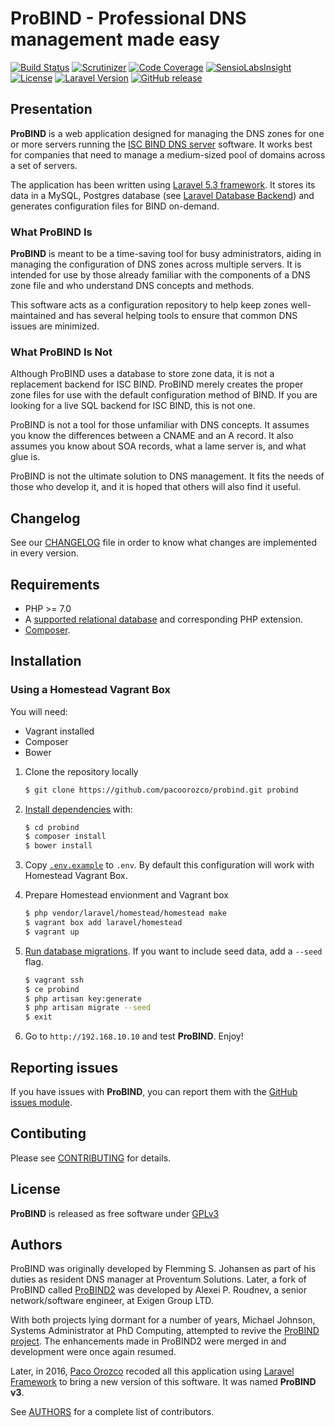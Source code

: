 # ProBIND - Professional DNS management made easy

[![Build Status](https://travis-ci.org/pacoorozco/probind.svg)](https://travis-ci.org/pacoorozco/probind)
[![Scrutinizer](https://img.shields.io/scrutinizer/g/pacoorozco/probind.svg?style=flat-square)](https://scrutinizer-ci.com/g/pacoorozco/probind)
[![Code Coverage](https://scrutinizer-ci.com/g/pacoorozco/probind/badges/coverage.png)](https://scrutinizer-ci.com/g/pacoorozco/probind)
[![SensioLabsInsight](https://insight.sensiolabs.com/projects/98bafc58-957b-476c-8711-f3d81b6938dd/mini.png)](https://insight.sensiolabs.com/projects/98bafc58-957b-476c-8711-f3d81b6938dd)
[![License](https://img.shields.io/github/license/pacoorozco/probind.svg)](https://github.com/pacoorozco/probind/blob/master/LICENSE)
[![Laravel Version](https://img.shields.io/badge/Laravel-5.3-orange.svg)](https://laravel.com/docs/5.3)
[![GitHub release](https://img.shields.io/github/release/pacoorozco/probind.svg?style=flat-square)](https://github.com/pacoorozco/probind/releases)
 	
## Presentation

**ProBIND** is a web application designed for managing the DNS zones for one or more servers running the [ISC BIND DNS server](https://www.isc.org/downloads/bind/) software. It works best for companies that need to manage a medium-sized pool of domains across a set of servers.

The application has been written using [Laravel 5.3 framework](https://www.laravel.com/docs/5.3/). It stores its data in a MySQL, Postgres database (see [Laravel Database Backend](https://www.laravel.com/docs/5.3/database)) and generates configuration files for BIND on-demand.

### What ProBIND Is

**ProBIND** is meant to be a time-saving tool for busy administrators, aiding in managing the configuration of DNS zones across multiple servers. It is intended for use by those already familiar with the components of a DNS zone file and who understand DNS concepts and methods.

This software acts as a configuration repository to help keep zones well-maintained and has several helping tools to ensure that common DNS issues are minimized.

### What ProBIND Is Not

Although ProBIND uses a database to store zone data, it is not a replacement backend for ISC BIND. ProBIND merely creates the proper zone files for use with the default configuration method of BIND. If you are looking for a live SQL backend for ISC BIND, this is not one.

ProBIND is not a tool for those unfamiliar with DNS concepts. It assumes you know the differences between a CNAME and an A record. It also assumes you know about SOA records, what a lame server is, and what glue is.

ProBIND is not the ultimate solution to DNS management. It fits the needs of those who develop it, and it is hoped that others will also find it useful.

## Changelog

See our [CHANGELOG](https://github.com/pacoorozco/probind/blob/master/CHANGELOG.md) file in order to know what changes are implemented in every version.

## Requirements

* PHP >= 7.0
* A [supported relational database](http://laravel.com/docs/5.3/database#introduction) and corresponding PHP extension.
* [Composer](https://getcomposer.org/download/).

## Installation

### Using a Homestead Vagrant Box

You will need:

* Vagrant installed
* Composer
* Bower

1. Clone the repository locally

    ```bash
    $ git clone https://github.com/pacoorozco/probind.git probind
    ```

2. [Install dependencies](https://getcomposer.org/doc/01-basic-usage.md#installing-dependencies) with:

    ```bash
    $ cd probind
    $ composer install
    $ bower install
    ```

3. Copy [`.env.example`](https://github.com/pacoorozco/probind/blob/master/.env.example) to `.env`. By default this configuration will work with Homestead Vagrant Box.
4. Prepare Homestead envionment and Vagrant box

    ```bash
    $ php vendor/laravel/homestead/homestead make
    $ vagrant box add laravel/homestead
    $ vagrant up
    ```

5. [Run database migrations](http://laravel.com/docs/5.2/migrations#running-migrations). If you want to include seed data, add a `--seed` flag.

    ```bash
    $ vagrant ssh
    $ ce probind
    $ php artisan key:generate
    $ php artisan migrate --seed
    $ exit
    ```
6. Go to `http://192.168.10.10` and test **ProBIND**. Enjoy!

## Reporting issues

If you have issues with **ProBIND**, you can report them with the [GitHub issues module](https://github.com/pacoorozco/probind/issues).

## Contibuting

Please see [CONTRIBUTING](https://github.com/pacoorozco/probind/blob/master/CONTRIBUTING.md) for details.

## License

**ProBIND** is released as free software under [GPLv3](http://www.gnu.org/licenses/gpl-3.0.html)

## Authors

ProBIND was originally developed by Flemming S. Johansen as part of his duties as resident DNS manager at Proventum Solutions.  Later, a fork of ProBIND called [ProBIND2](https://sourceforge.net/projects/probind2) was developed by Alexei P. Roudnev, a senior network/software engineer, at Exigen Group LTD.

With both projects lying dormant for a number of years, Michael Johnson, Systems Administrator at PhD Computing, attempted to revive the [ProBIND project](https://sourceforge.net/projects/probind). The enhancements made in ProBIND2 were merged in and development were once again resumed.

Later, in 2016, [Paco Orozco](http://pacoorozco.info) recoded all this application using [Laravel Framework](https://laravel.com/) to bring a new version of this software. It was named **ProBIND v3**.

See [AUTHORS](https://github.com/pacoorozco/probind/blob/master/AUTHORS) for a complete list of contributors.
